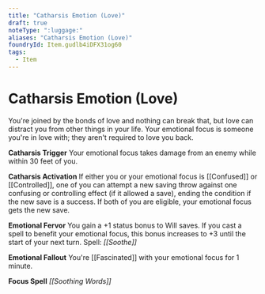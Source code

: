 ```yaml
---
title: "Catharsis Emotion (Love)"
draft: true
noteType: ":luggage:"
aliases: "Catharsis Emotion (Love)"
foundryId: Item.gudlb4iDFX31og60
tags:
  - Item
---
```


# Catharsis Emotion (Love)

You're joined by the bonds of love and nothing can break that, but love can distract you from other things in your life. Your emotional focus is someone you're in love with; they aren't required to love you back.

**Catharsis Trigger** Your emotional focus takes damage from an enemy while within 30 feet of you.

**Catharsis Activation** If either you or your emotional focus is [[Confused]] or [[Controlled]], one of you can attempt a new saving throw against one confusing or controlling effect (if it allowed a save), ending the condition if the new save is a success. If both of you are eligible, your emotional focus gets the new save.

**Emotional Fervor** You gain a +1 status bonus to Will saves. If you cast a spell to benefit your emotional focus, this bonus increases to +3 until the start of your next turn. Spell: _[[Soothe]]_

**Emotional Fallout** You're [[Fascinated]] with your emotional focus for 1 minute.

**Focus Spell** _[[Soothing Words]]_
